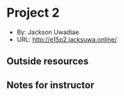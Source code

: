 # Project 2
+ By: Jackson Uwadiae
+ URL: <http://e15p2.jacksuwa.online/>

## Outside resources


## Notes for instructor
